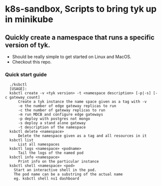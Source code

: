# k8s-sandbox, Scripts to bring tyk up in minikube

## Quickly create a namespace that runs a specific version of tyk.

* Should be really simple to get started on Linux and MacOS. 
* Checkout this repo.

### Quick start guide

      ./ksbctl
      [USAGE]:
      ksbctl create -v <tyk version> -t <namespace description> [-p|-s] [-c gateway_count]
          Create a tyk instance the name space given as a tag with -v
          -e the number of edge gateway replicas to run
          -c the number of gateway replicas to run
          -m run MDCB and configure edge gateways
          -p deploy with postgres not mongo
          -s deploy a stand alone gateway
          -t description of the namespace
      ksbctl delete <namespace>
          Delete the namespace given as a tag and all resources in it
      ksbctl list
          List all namespaces
      ksbctl logs <namespace> <podname>
          Tail the logs of the named pod
      ksbctl info <namespace>
          Print info on the particular instance
      ksbctl shell <namespace> <pod>
        Start an interactive shell in the pod.
        The pod name can be a substring of the actual name
        eg. ksbctl shell ns1 dashboard
